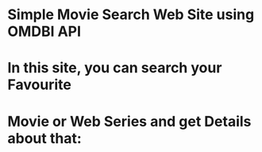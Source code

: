 # Simple Movie Search Web Site using OMDBI API

# In this site, you can search your Favourite

# Movie or Web Series and get Details about that:
